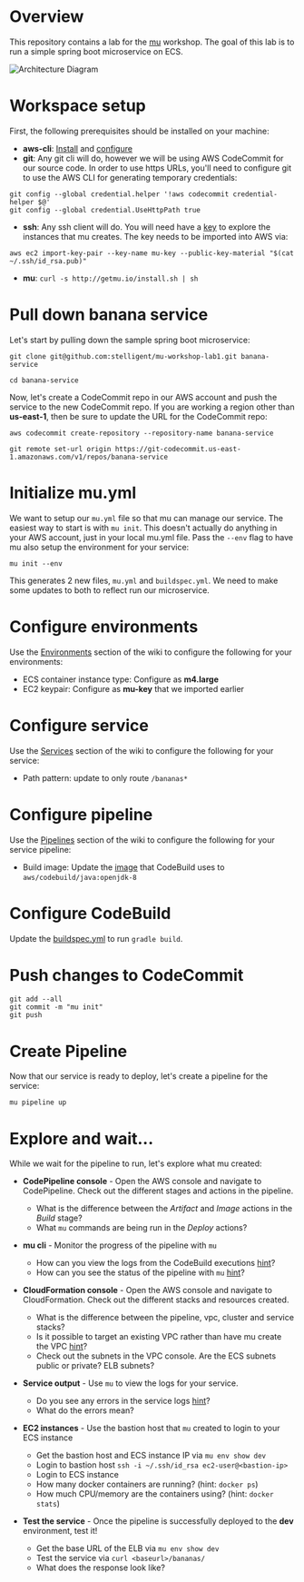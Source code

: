 # Overview
This repository contains a lab for the [mu](https://github.com/stelligent/mu) workshop.  The goal of this lab is to run a simple spring boot microservice on ECS.

![Architecture Diagram](architecture.png)


# Workspace setup

First, the following prerequisites should be installed on your machine:

* **aws-cli**: [Install](http://docs.aws.amazon.com/cli/latest/userguide/installing.html) and [configure](http://docs.aws.amazon.com/cli/latest/userguide/cli-chap-getting-started.html#cli-quick-configuration)
* **git**: Any git cli will do, however we will be using AWS CodeCommit for our source code.  In order to use https URLs, you'll need to configure git to use the AWS CLI for generating temporary credentials:

```
git config --global credential.helper '!aws codecommit credential-helper $@'
git config --global credential.UseHttpPath true
```
* **ssh**: Any ssh client will do.  You will need have a [key](https://help.github.com/articles/generating-a-new-ssh-key-and-adding-it-to-the-ssh-agent/) to explore the instances that mu creates.  The key needs to be imported into AWS via:

```
aws ec2 import-key-pair --key-name mu-key --public-key-material "$(cat ~/.ssh/id_rsa.pub)"
```

* **mu**: `curl -s http://getmu.io/install.sh | sh`


# Pull down banana service
Let's start by pulling down the sample spring boot microservice:

```
git clone git@github.com:stelligent/mu-workshop-lab1.git banana-service

cd banana-service
```

Now, let's create a CodeCommit repo in our AWS account and push the service to the new CodeCommit repo.  If you are working a region other than **us-east-1**, then be sure to update the URL for the CodeCommit repo:

```
aws codecommit create-repository --repository-name banana-service

git remote set-url origin https://git-codecommit.us-east-1.amazonaws.com/v1/repos/banana-service
```

# Initialize mu.yml
We want to setup our `mu.yml` file so that mu can manage our service.  The easiest way to start is with `mu init`.  This doesn't actually do anything in your AWS account, just in your local mu.yml file.  Pass the `--env` flag to have mu also setup the environment for your service:

```
mu init --env
```

This generates 2 new files, `mu.yml` and `buildspec.yml`.  We need to make some updates to both to reflect run our microservice.

# Configure environments
Use the [Environments](https://github.com/stelligent/mu/wiki/Environments#configuration) section of the wiki to configure the following for your environments:

* ECS container instance type: Configure as **m4.large**
* EC2 keypair: Configure as **mu-key** that we imported earlier

# Configure service
Use the [Services](https://github.com/stelligent/mu/wiki/Services#configuration) section of the wiki to configure the following for your service:

* Path pattern: update to only route `/bananas*`

# Configure pipeline
Use the [Pipelines](https://github.com/stelligent/mu/wiki/Pipelines#configuration) section of the wiki to configure the following for your service pipeline:

* Build image: Update the [image](http://docs.aws.amazon.com/codebuild/latest/userguide/build-env-ref.html#build-env-ref-available) that CodeBuild uses to `aws/codebuild/java:openjdk-8`

# Configure CodeBuild
Update the [buildspec.yml](http://docs.aws.amazon.com/codebuild/latest/userguide/build-spec-ref.html#build-spec-ref-syntax) to run `gradle build`.

# Push changes to CodeCommit
```
git add --all
git commit -m "mu init"
git push
```

# Create Pipeline
Now that our service is ready to deploy, let's create a pipeline for the service:

```
mu pipeline up
```

# Explore and wait...
While we wait for the pipeline to run, let's explore what mu created:

* **CodePipeline console** - Open the AWS console and navigate to CodePipeline.  Check out the different stages and actions in the pipeline.
    * What is the difference between the *Artifact* and *Image* actions in the *Build* stage?
    * What `mu` commands are being run in the *Deploy* actions?

* **mu cli** - Monitor the progress of the pipeline with `mu`
    * How can you view the logs from the CodeBuild executions [hint](https://github.com/stelligent/mu/wiki/Pipelines#commands)?
    * How can you see the status of the pipeline with `mu` [hint](https://github.com/stelligent/mu/wiki/Services#commands)?

* **CloudFormation console** - Open the AWS console and navigate to CloudFormation.  Check out the different stacks and resources created.
    * What is the difference between the pipeline, vpc, cluster and service stacks?
    * Is it possible to target an existing VPC rather than have mu create the VPC [hint](https://github.com/stelligent/mu/wiki/Environments#configuration)?
    * Check out the subnets in the VPC console.  Are the ECS subnets public or private?  ELB subnets?

* **Service output** - Use `mu` to view the logs for your service.
    * Do you see any errors in the service logs [hint](https://github.com/stelligent/mu/wiki/Services#commands)?
    * What do the errors mean?

* **EC2 instances** - Use the bastion host that `mu` created to login to your ECS instance
    * Get the bastion host and ECS instance IP via `mu env show dev`
    * Login to bastion host `ssh -i ~/.ssh/id_rsa ec2-user@<bastion-ip>`
    * Login to ECS instance
    * How many docker containers are running? (hint: `docker ps`)
    * How much CPU/memory are the containers using? (hint: `docker stats`)

* **Test the service** - Once the pipeline is successfully deployed to the **dev** environment, test it!
    * Get the base URL of the ELB via `mu env show dev`
    * Test the service via `curl <baseurl>/bananas/`
    * What does the response look like?

